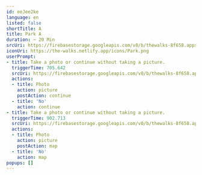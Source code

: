 ```yaml
---
id: eeJee2ke
language: en
listed: false
shortTitle: A
title: Park A
duration: ~ 20 Min
srcUri: https://firebasestorage.googleapis.com/v0/b/thewalks-8f658.appspot.com/o/mp3%2Fv0%2Fen_ahvo7Cee%2Fen_eeJee2ke.mp3?alt=media&token=70e7b8da-fcac-44ec-997c-c102253fbc7c
iconUri: https://the-walks.netlify.app/icons/Park.png
userPrompt:
- title: Take a photo or continue without taking a picture.
  triggerTime: 705.642
  srcUri: https://firebasestorage.googleapis.com/v0/b/thewalks-8f658.appspot.com/o/mp3%2Fv0%2Fen_ahvo7Cee%2Fen_ahvo7Cee_loop_1.mp3?alt=media&token=949ab2a4-f56d-4ca8-a9e5-f9e469961551
  actions:
  - title: Photo
    action: picture
    postAction: continue
  - title: 'No'
    action: continue
- title: Take a photo or continue without taking a picture.
  triggerTime: 902.713
  srcUri: https://firebasestorage.googleapis.com/v0/b/thewalks-8f658.appspot.com/o/mp3%2Fv0%2Fen_ahvo7Cee%2Fen_ahvo7Cee_loop_2.mp3?alt=media&token=95cfd911-c1fe-44c9-b04e-d5e3bc023a39
  actions:
  - title: Photo
    action: picture
    postAction: map
  - title: 'No'
    action: map
popups: []
---
```


